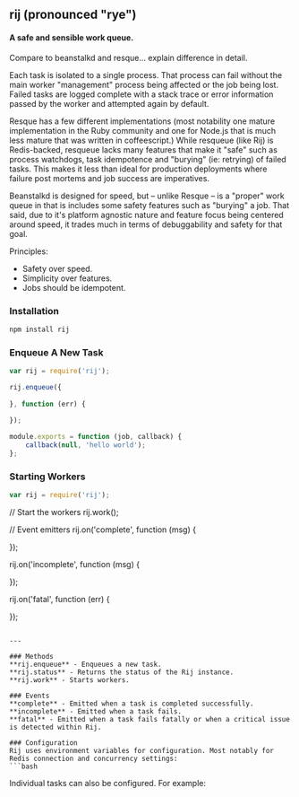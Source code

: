 ## rij (pronounced "rye")
#### A safe and sensible work queue.

Compare to beanstalkd and resque... explain difference in detail. 

Each task is isolated to a single process. That process can fail without the main worker "management" process being affected or the job being lost. Failed tasks are logged complete with a stack trace or error information passed by the worker and attempted again by default.

Resque has a few different implementations (most notability one mature implementation in the Ruby community and one for Node.js that is much less mature that was written in coffeescript.) While resqueue (like Rij) is Redis-backed, resqueue lacks many features that make it "safe" such as process watchdogs, task idempotence and "burying" (ie: retrying) of failed tasks. This makes it less than ideal for production deployments where failure post mortems and job success are imperatives.

Beanstalkd is designed for speed, but – unlike Resque – is a "proper" work queue in that is includes some safety features such as "burying" a job. That said, due to it's platform agnostic nature and feature focus being centered around speed, it trades much in terms of debuggability and safety for that goal.

Principles:
- Safety over speed. 
- Simplicity over features.
- Jobs should be idempotent.

### Installation
```bash
npm install rij
```

### Enqueue A New Task
```javascript
var rij = require('rij');

rij.enqueue({
    
}, function (err) {
    
});
```

```javascript
module.exports = function (job, callback) {
    callback(null, 'hello world');
};
```

### Starting Workers
```javascript
var rij = require('rij');
```

// Start the workers
rij.work();

// Event emitters
rij.on('complete', function (msg) {
    
});

rij.on('incomplete', function (msg) {
    
});

rij.on('fatal', function (err) {
    
});
```

---

### Methods
**rij.enqueue** - Enqueues a new task.
**rij.status** - Returns the status of the Rij instance.
**rij.work** - Starts workers.

### Events
**complete** - Emitted when a task is completed successfully.
**incomplete** - Emitted when a task fails.
**fatal** - Emitted when a task fails fatally or when a critical issue is detected within Rij.

### Configuration
Rij uses environment variables for configuration. Most notably for Redis connection and concurrency settings:
```bash

```

Individual tasks can also be configured. For example:
```javascript

```